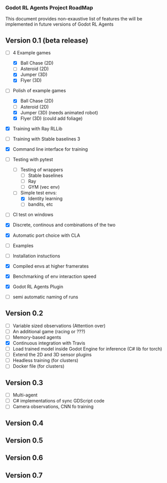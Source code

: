 ### Godot RL Agents Project RoadMap
This document provides non-exaustive list of features the will be implemented in future versions of Godot RL Agents

## Version 0.1 (beta release)

- [ ] 4 Example games
  - [x] Ball Chase (2D)
  - [ ] Asteroid (2D)
  - [x] Jumper (3D)
  - [x] Flyer (3D)
- [ ] Polish of example games
  - [x] Ball Chase (2D)
  - [ ] Asteroid (2D)
  - [x] Jumper (3D) (needs animated robot)
  - [x] Flyer (3D) (could add foliage)
- [x] Training with Ray RLLib
- [ ] Training with Stable baselines 3
- [x] Command line interface for training
- [ ] Testing with pytest
  - [ ] Testing of wrappers
    - [ ] Stable baselines
    - [ ] Ray
    - [ ] GYM (vec env)
  - [ ] Simple test envs: 
    - [x] Identity learning
    - [ ] bandits, etc
- [ ] CI test on windows
- [x] Discrete, continous and combinations of the two
- [x] Automatic port choice with CLA
- [ ] Examples 
- [ ] Installation instuctions
- [x] Compiled envs at higher framerates
- [x] Benchmarking of env interaction speed
- [x] Godot RL Agents Plugin
- [ ] semi automatic naming of runs


## Version 0.2

- [ ] Variable sized observations (Attention over)
- [ ] An additional game (racing or ???)
- [ ] Memory-based agents
- [x] Continuous integration with Travis
- [ ] Load trained model inside Godot Engine for inference (C# lib for torch)
- [ ] Extend the 2D and 3D sensor plugins
- [ ] Headless training (for clusters)
- [ ] Docker file (for clusters)
## Version 0.3

- [ ] Multi-agent
- [ ] C# implementations of sync GDScript code
- [ ] Camera observations, CNN fo training
## Version 0.4
## Version 0.5
## Version 0.6
## Version 0.7





